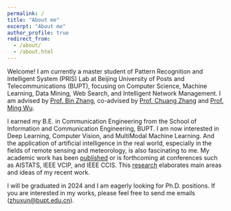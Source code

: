 ```yaml
---
permalink: /
title: "About me"
excerpt: "About me"
author_profile: true
redirect_from: 
  - /about/
  - /about.html
---
```



Welcome! I am currently a master student of Pattern Recognition and Intelligent System (PRIS) Lab at Beijing University of Posts and Telecommunications (BUPT), focusing on Computer Science, Machine Learning, Data Mining, Web Search, and Intelligent Network Management.
I am advised by [Prof. Bin Zhang](https://ai.bupt.edu.cn/szdw/szyl/znxxgcx/2.htm#), co-advised by [Prof. Chuang Zhang](https://teacher.bupt.edu.cn/zhangchuang/zh_CN/index.htm) and [Prof. Ming Wu](https://teacher.bupt.edu.cn/wuming/zh_CN/index.htm).

I earned my B.E. in Communication Engineering from the School of Information and Communication Engineering, BUPT.
I am now interested in Deep Learning, Computer Vision, and MultiModal Machine Learning.
And the application of artificial intelligence in the real world, especially in the fields of remote sensing and meteorology, is also fascinating to me.
My academic work has been [published](publications) or is forthcoming at conferences such as AISTATS, IEEE VCIP, and IEEE CCIS.
This [research](research) elaborates main areas and ideas of my recent work.

I will be graduated in 2024 and I am eagerly looking for Ph.D. positions. If you are interested in my works, please feel free to send me emails (zhuxun@bupt.edu.cn).
